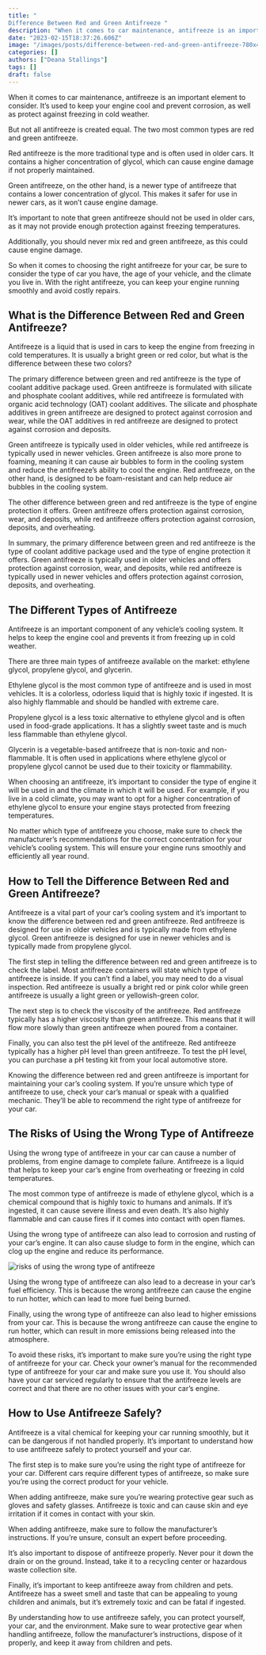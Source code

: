 ```yaml
---
title: "
Difference Between Red and Green Antifreeze "
description: "When it comes to car maintenance, antifreeze is an important element to consider. It’s used to keep your engine cool and prevent corrosion, as well as"
date: "2023-02-15T18:37:26.606Z"
image: "/images/posts/difference-between-red-and-green-antifreeze-780x458.jpg"
categories: []
authors: ["Deana Stallings"]
tags: []
draft: false
---
```


When it comes to car maintenance, antifreeze is an important element to consider. It’s used to keep your engine cool and prevent corrosion, as well as protect against freezing in cold weather.

But not all antifreeze is created equal. The two most common types are red and green antifreeze.

Red antifreeze is the more traditional type and is often used in older cars. It contains a higher concentration of glycol, which can cause engine damage if not properly maintained.

Green antifreeze, on the other hand, is a newer type of antifreeze that contains a lower concentration of glycol. This makes it safer for use in newer cars, as it won’t cause engine damage.

It’s important to note that green antifreeze should not be used in older cars, as it may not provide enough protection against freezing temperatures.

Additionally, you should never mix red and green antifreeze, as this could cause engine damage.

So when it comes to choosing the right antifreeze for your car, be sure to consider the type of car you have, the age of your vehicle, and the climate you live in. With the right antifreeze, you can keep your engine running smoothly and avoid costly repairs.

## What is the Difference Between Red and Green Antifreeze?

Antifreeze is a liquid that is used in cars to keep the engine from freezing in cold temperatures. It is usually a bright green or red color, but what is the difference between these two colors?

The primary difference between green and red antifreeze is the type of coolant additive package used. Green antifreeze is formulated with silicate and phosphate coolant additives, while red antifreeze is formulated with organic acid technology (OAT) coolant additives. The silicate and phosphate additives in green antifreeze are designed to protect against corrosion and wear, while the OAT additives in red antifreeze are designed to protect against corrosion and deposits.

Green antifreeze is typically used in older vehicles, while red antifreeze is typically used in newer vehicles. Green antifreeze is also more prone to foaming, meaning it can cause air bubbles to form in the cooling system and reduce the antifreeze’s ability to cool the engine. Red antifreeze, on the other hand, is designed to be foam-resistant and can help reduce air bubbles in the cooling system.

The other difference between green and red antifreeze is the type of engine protection it offers. Green antifreeze offers protection against corrosion, wear, and deposits, while red antifreeze offers protection against corrosion, deposits, and overheating.

In summary, the primary difference between green and red antifreeze is the type of coolant additive package used and the type of engine protection it offers. Green antifreeze is typically used in older vehicles and offers protection against corrosion, wear, and deposits, while red antifreeze is typically used in newer vehicles and offers protection against corrosion, deposits, and overheating.

## The Different Types of Antifreeze

Antifreeze is an important component of any vehicle’s cooling system. It helps to keep the engine cool and prevents it from freezing up in cold weather.

There are three main types of antifreeze available on the market: ethylene glycol, propylene glycol, and glycerin.

Ethylene glycol is the most common type of antifreeze and is used in most vehicles. It is a colorless, odorless liquid that is highly toxic if ingested. It is also highly flammable and should be handled with extreme care.

Propylene glycol is a less toxic alternative to ethylene glycol and is often used in food-grade applications. It has a slightly sweet taste and is much less flammable than ethylene glycol.

Glycerin is a vegetable-based antifreeze that is non-toxic and non-flammable. It is often used in applications where ethylene glycol or propylene glycol cannot be used due to their toxicity or flammability.

When choosing an antifreeze, it’s important to consider the type of engine it will be used in and the climate in which it will be used. For example, if you live in a cold climate, you may want to opt for a higher concentration of ethylene glycol to ensure your engine stays protected from freezing temperatures.

No matter which type of antifreeze you choose, make sure to check the manufacturer’s recommendations for the correct concentration for your vehicle’s cooling system. This will ensure your engine runs smoothly and efficiently all year round.

## How to Tell the Difference Between Red and Green Antifreeze?

Antifreeze is a vital part of your car’s cooling system and it’s important to know the difference between red and green antifreeze. Red antifreeze is designed for use in older vehicles and is typically made from ethylene glycol. Green antifreeze is designed for use in newer vehicles and is typically made from propylene glycol.

The first step in telling the difference between red and green antifreeze is to check the label. Most antifreeze containers will state which type of antifreeze is inside. If you can’t find a label, you may need to do a visual inspection. Red antifreeze is usually a bright red or pink color while green antifreeze is usually a light green or yellowish-green color.

The next step is to check the viscosity of the antifreeze. Red antifreeze typically has a higher viscosity than green antifreeze. This means that it will flow more slowly than green antifreeze when poured from a container.

Finally, you can also test the pH level of the antifreeze. Red antifreeze typically has a higher pH level than green antifreeze. To test the pH level, you can purchase a pH testing kit from your local automotive store.

Knowing the difference between red and green antifreeze is important for maintaining your car’s cooling system. If you’re unsure which type of antifreeze to use, check your car’s manual or speak with a qualified mechanic. They’ll be able to recommend the right type of antifreeze for your car.

## The Risks of Using the Wrong Type of Antifreeze

Using the wrong type of antifreeze in your car can cause a number of problems, from engine damage to complete failure. Antifreeze is a liquid that helps to keep your car’s engine from overheating or freezing in cold temperatures.

The most common type of antifreeze is made of ethylene glycol, which is a chemical compound that is highly toxic to humans and animals. If it’s ingested, it can cause severe illness and even death. It’s also highly flammable and can cause fires if it comes into contact with open flames.

Using the wrong type of antifreeze can also lead to corrosion and rusting of your car’s engine. It can also cause sludge to form in the engine, which can clog up the engine and reduce its performance.

![risks of using the wrong type of antifreeze](https://www.pdhre.org/wp-content/uploads/2023/02/risks-of-using-the-wrong-type-of-antifreeze.jpg)

Using the wrong type of antifreeze can also lead to a decrease in your car’s fuel efficiency. This is because the wrong antifreeze can cause the engine to run hotter, which can lead to more fuel being burned.

Finally, using the wrong type of antifreeze can also lead to higher emissions from your car. This is because the wrong antifreeze can cause the engine to run hotter, which can result in more emissions being released into the atmosphere.

To avoid these risks, it’s important to make sure you’re using the right type of antifreeze for your car. Check your owner’s manual for the recommended type of antifreeze for your car and make sure you use it. You should also have your car serviced regularly to ensure that the antifreeze levels are correct and that there are no other issues with your car’s engine.

## How to Use Antifreeze Safely?

Antifreeze is a vital chemical for keeping your car running smoothly, but it can be dangerous if not handled properly. It’s important to understand how to use antifreeze safely to protect yourself and your car.

The first step is to make sure you’re using the right type of antifreeze for your car. Different cars require different types of antifreeze, so make sure you’re using the correct product for your vehicle.

When adding antifreeze, make sure you’re wearing protective gear such as gloves and safety glasses. Antifreeze is toxic and can cause skin and eye irritation if it comes in contact with your skin.

When adding antifreeze, make sure to follow the manufacturer’s instructions. If you’re unsure, consult an expert before proceeding.

It’s also important to dispose of antifreeze properly. Never pour it down the drain or on the ground. Instead, take it to a recycling center or hazardous waste collection site.

Finally, it’s important to keep antifreeze away from children and pets. Antifreeze has a sweet smell and taste that can be appealing to young children and animals, but it’s extremely toxic and can be fatal if ingested.

By understanding how to use antifreeze safely, you can protect yourself, your car, and the environment. Make sure to wear protective gear when handling antifreeze, follow the manufacturer’s instructions, dispose of it properly, and keep it away from children and pets.